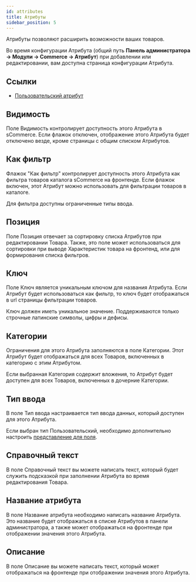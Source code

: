 ```yaml
---
id: attributes
title: Атрибуты
sidebar_position: 5
---
```


Атрибуты позволяют расширить возможности ваших товаров.

Во время конфигурации Атрибута (общий путь **Панель администратора -> Модули -> Commerce -> Атрибут**)
при добавлении или редактировании, вам доступна страница конфигурации Атрибута.

## Ссылки

- [Пользовательский атрибут](attributes/custom.md)

## Видимость

Поле Видимость контролирует доступность этого Атрибута в sCommerce. Если флажок отключен,
отображение этого Атрибута будет отключено везде, кроме страницы с общим списком Атрибутов.

## Как фильтр

Флажок "Как фильтр" контролирует доступность этого Атрибута как фильтра товаров каталога sCommerce
на фронтенде. Если флажок включен, этот Атрибут можно использовать для фильтрации товаров
в каталоге.

Для фильтра доступны ограниченные типы ввода.

## Позиция

Поле Позиция отвечает за сортировку списка Атрибутов при редактировании Товара. Также,
это поле может использоваться для сортировки при выводе Характеристик товара на фронтенд,
или для формирования списка фильтров.

## Ключ

Поле Ключ является уникальным ключом для названия Атрибута. Если Атрибут будет использоваться как фильтр,
то ключ будет отображаться в url страницы фильтрации товаров.

Ключ должен иметь уникальное значение. Поддерживаются только строчные латинские символы, цифры и дефисы.

## Категории

Ограничения для этого Атрибута заполняются в поле Категории. Этот Атрибут будет отображаться
для всех Товаров, включенных в категорию с этим Атрибутом.

Если выбранная Категория содержит вложения, то Атрибут будет доступен для всех Товаров,
включенных в дочерние Категории.

## Тип ввода

В поле Тип ввода настраивается тип ввода данных, который доступен для этого Атрибута.

Если выбран тип Пользовательский, необходимо дополнительно настроить
[представление для поля](attributes/custom.md).

## Справочный текст

В поле Справочный текст вы можете написать текст, который будет служить подсказкой при заполнении Атрибута
во время редактирования Товара.

## Название атрибута

В поле Название атрибута необходимо написать название Атрибута. Это название будет отображаться в
списке Атрибутов в панели администратора, а также может отображаться на фронтенде при отображении
значения этого Атрибута.

## Описание

В поле Описание вы можете написать текст, который может отображаться на фронтенде при отображении
значения этого Атрибута.
